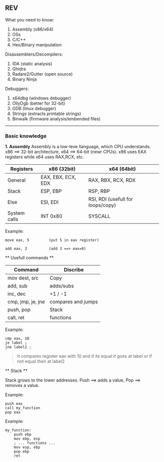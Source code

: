 ## REV ##

What you need to know:

1. Assembly (x86/x64)
2. OSs
3. C/C++
4. Hex/Binary manipulation

Disassemblers/Decompilers:

1. IDA  (static analysis)
2. Ghidra  
3. Radare2/Gutter (open source)
4. Binary Ninja

Debuggers:

1. x64dbg  (windows debugger)
2. OllyDgb  (better for 32-bit)
3. GDB    (linux debugger)
4. Strings  (extracts printable strings)
5. Binwalk  (firmware analysis/embended files)

--------------------------------------------------------------------------------------------------------------------

### Basic knowledge ###
**1. Assembly**
Assembly is a low-leve llanguage, which CPU understands. x86 ==> 32-bit architecture, x64 ==> 64-bit (newr CPUs). x86 uses EAX registers while x64 uses RAX,RCX, etc.

| Registers   |   x86 (32bit)        |  x64 (64bit)  |	
|-------------|----------------------|---------------------------------|
| General     |  EAX, EBX, ECX, EDX  | RAX, RBX, RCX, RDX	
| Stack       |  ESP, EBP            | RSP, RBP	 |
| Else        | ESI, EDI             | RSI, RDI (usefull for loops/copy) |
| System calls | INT 0x80            | SYSCALL |

Example:
```assembly
move eax, 5         (put 5 in eax register)

add eax, 3          (add 3 ==> eax=8)
```
** Usefull commands **

| Command	|  Discribe |
|-----------|-----------|
| mov dest, src | Copy |
| add, sub | adds/subs |
| inc, dec |	+1 / -1 |
| cmp, jmp, je, jne | compares and jumps |
| push, pop	| Stack |
| call, ret	| functions |

Example:
```assembly
cmp eax, 10
je label ;
jne label2 ;
```
> It compares register eax with 10 and if its equal it goes at label or if not equal then at label2

** Stack **

Stack grows to the lower addresses. Push ==> adds a value, Pop ==> removes a value.

Example:
```assembly
push eax
call my_function
pop eax
```
Example:
```assembly
my_function:
    push ebp
    mov ebp, esp
    ; ... functions ...
    mov esp, ebp
    pop ebp
    ret
```





















